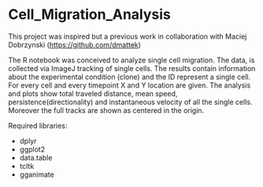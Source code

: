 # Cell_Migration_Analysis
This project was inspired but a previous work in collaboration with Maciej Dobrzynski (https://github.com/dmattek)

The R notebook was conceived to analyze single cell migration. The data, is collected via ImageJ tracking of single cells. The results contain information about the experimental condition (clone) and the ID represent a single cell. For every cell and every timepoint X and Y location are given.
The analysis and plots show total traveled distance, mean speed, persistence(directionality) and instantaneous velocity of all the single cells. Moreover the full tracks are shown as centered in the origin.

Required libraries:
- dplyr
- ggplot2
- data.table
- tcltk
- gganimate

